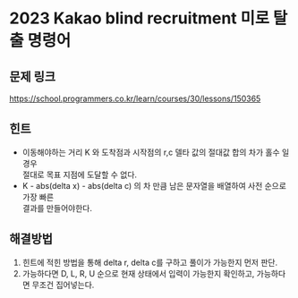 # 2023 Kakao blind recruitment 미로 탈출 명령어
## 문제 링크
https://school.programmers.co.kr/learn/courses/30/lessons/150365
## 힌트
* 이동해야하는 거리 K 와 도착점과 시작점의 r,c 델타 값의 절대값 합의 차가 홀수 일 경우  
절대로 목표 지점에 도달할 수 없다.  
* K - abs(delta x) - abs(delta c) 의 차 만큼 남은 문자열을 배열하여 사전 순으로 가장 빠른  
결과를 만들어야한다.

## 해결방법
1. 힌트에 적힌 방법을 통해 delta r, delta c를 구하고 풀이가 가능한지 먼저 판단.
2. 가능하다면 D, L, R, U 순으로 현재 상태에서 입력이 가능한지 확인하고, 가능하다면 무조건 집어넣는다.

